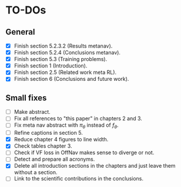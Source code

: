 # TO-DOs

## General

- [x] Finish section 5.2.3.2 (Results metanav).
- [x] Finish section 5.2.4 (Conclusions metanav).
- [x] Finish section 5.3 (Training problems).
- [x] Finish section 1 (Introduction).
- [x] Finish section 2.5 (Related work meta RL).
- [x] Finish section 6 (Conclusions and future work).

## Small fixes

- [ ] Make abstract.
- [ ] Fix all references to "this paper" in chapters 2 and 3.
- [ ] Fix meta nav abstract with $\pi_\theta$ instead of $f_\theta$.
- [ ] Refine captions in section 5.
- [x] Reduce chapter 4 figures to line width.
- [x] Check tables chapter 3.
- [ ] Check if VF loss in OffNav makes sense to diverge or not.
- [ ] Detect and prepare all acronyms.
- [x] Delete all introduction sections in the chapters and just leave them without a section.
- [ ] Link to the scientific contributions in the conclusions.